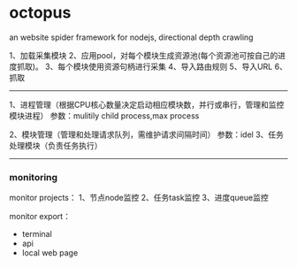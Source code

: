 octopus
=======

an website spider framework for nodejs, directional depth crawling

1、加载采集模块
2、应用pool，对每个模块生成资源池(每个资源池可按自己的进度抓取)。
3、每个模块使用资源句柄进行采集
4、导入路由规则
5、导入URL
6、抓取

-----------------------------------------------------------------------
1、进程管理（根据CPU核心数量决定启动相应模块数，并行或串行，管理和监控模块进程）
参数：mulitily child process,max process

2、模块管理（管理和处理请求队列，需维护请求间隔时间）
参数：idel
3、任务处理模块（负责任务执行）

-----------------------------------------------------------------------
### monitoring
monitor projects：
1、节点node监控
2、任务task监控
3、进度queue监控

monitor export：
+ terminal
+ api
+ local web page